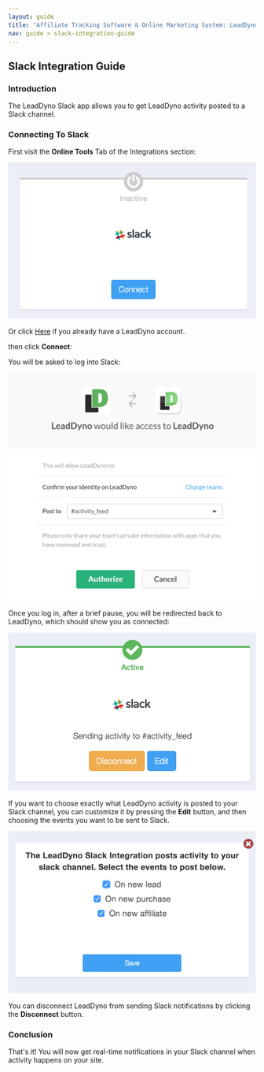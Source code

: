 ```yaml
---
layout: guide
title: "Affiliate Tracking Software & Online Marketing System: LeadDyno"
nav: guide > slack-integration-guide
---
```


## Slack Integration Guide

### Introduction

The LeadDyno Slack app allows you to get LeadDyno activity posted to a Slack channel.

### Connecting To Slack

First visit the **Online Tools** Tab of the Integrations section:

![Slack Setup](/img/connect_to_slack.png)

Or click [Here](https://app.leaddyno.com/integrations/tools) if you already have a LeadDyno account.

then click **Connect**:

You will be asked to log into Slack:

![Slack Setup](/img/slack_login.png)

Once you log in, after a brief pause, you will be redirected back to LeadDyno, which should show you as connected:

![Slack Setup](/img/slack_after_connect.png)

If you want to choose exactly what LeadDyno activity is posted to your Slack channel, you can customize it by pressing the **Edit** button,
and then choosing the events you want to be sent to Slack.

![Slack Setup](/img/slack_settings.png)

You can disconnect LeadDyno from sending Slack notifications by clicking the **Disconnect** button.

### Conclusion

That's it! You will now get real-time notifications in your Slack channel when activity happens on your site.
